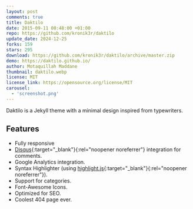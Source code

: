 ```yaml
---
layout: post
comments: true
title: Daktilo
date: 2015-09-11 00:48:00 +01:00
repo: https://github.com/kronik3r/daktilo
update_date: 2024-12-25
forks: 159
stars: 295
download: https://github.com/kronik3r/daktilo/archive/master.zip
demo: https://daktilo.github.io/
author: Motaquillah Maddane
thumbnail: daktilo.webp
license: MIT
license_link: https://opensource.org/license/MIT
carousel:
  - 'screenshot.png'
---
```


Daktilo is a Jekyll theme with a minimal design inspired from typewriters.

## Features

* Fully responsive
* [Disqus](https://disqus.com/){:target="_blank"}{:rel="noopener noreferrer"} integration for comments.
* Google Analytics integration.
* Syntax Highlighter (using [highlight.js](https://highlightjs.org/){:target="_blank"}{:rel="noopener noreferrer"}).
* Support for categories.
* Font-Awesome Icons.
* Optimized for SEO.
* Coolest 404 page ever.
